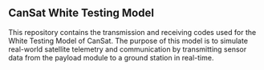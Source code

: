 ## CanSat White Testing Model
This repository contains the transmission and receiving codes used for the White Testing Model of CanSat.
The purpose of this model is to simulate real-world satellite telemetry and communication by transmitting sensor data from the payload module to a ground station in real-time.
